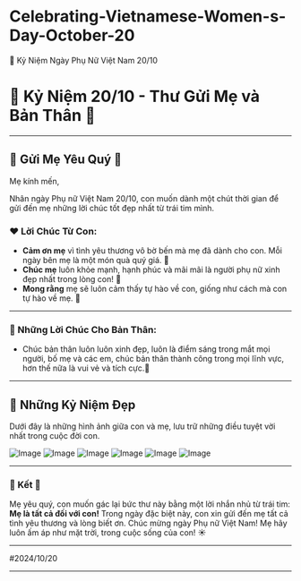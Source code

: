 # Celebrating-Vietnamese-Women-s-Day-October-20
🌸  Kỷ Niệm Ngày Phụ Nữ Việt Nam 20/10
# 🎉 Kỷ Niệm 20/10 - Thư Gửi Mẹ và Bản Thân 🎉

---

## 🌹 Gửi Mẹ Yêu Quý 🌹

Mẹ kính mến,

Nhân ngày Phụ nữ Việt Nam 20/10, con muốn dành một chút thời gian để gửi đến mẹ những lời chúc tốt đẹp nhất từ trái tim mình. 

### ❤️ Lời Chúc Từ Con:
- **Cảm ơn mẹ** vì tình yêu thương vô bờ bến mà mẹ đã dành cho con. Mỗi ngày bên mẹ là một món quà quý giá. 💖
- **Chúc mẹ** luôn khỏe mạnh, hạnh phúc và mãi mãi là người phụ nữ xinh đẹp nhất trong lòng con! 🌟
- **Mong rằng** mẹ sẽ luôn cảm thấy tự hào về con, giống như cách mà con tự hào về mẹ. 🌈

---


### 🌟 Những Lời Chúc Cho Bản Thân:
- Chúc bản thân luôn luôn xinh đẹp, luôn là điểm sáng trong mắt mọi người, bố mẹ và các em, chúc bản thân thành công trong mọi lĩnh vực, hơn thế nữa là vui vẻ và tích cực.🌻

---

## 📸 Những Kỷ Niệm Đẹp 

Dưới đây là những hình ảnh giữa con và mẹ, lưu trữ những điều tuyệt vời nhất trong cuộc đời con.

![Image](https://github.com/user-attachments/assets/24ef1ae9-10aa-444b-8afc-5b1c872ed47e)
![Image](https://github.com/user-attachments/assets/9600fddc-c983-4005-bbab-1b47add44612)
![Image](https://github.com/user-attachments/assets/7c542e86-f647-403f-b48a-04599c6d9381)
![Image](https://github.com/user-attachments/assets/53cb4d32-5728-4559-a8c2-2f601a14ac35)
![Image](https://github.com/user-attachments/assets/be6a4ca0-3d35-4f7b-a9e5-3d454b73248a)
![Image](https://github.com/user-attachments/assets/4e3d3198-1feb-4bb7-89f5-ac851620383a)

---

### 💖 Kết 💖

Mẹ yêu quý, con muốn gác lại bức thư này bằng một lời nhắn nhủ từ trái tim: **Mẹ là tất cả đối với con!** Trong ngày đặc biệt này, con xin gửi đến mẹ tất cả tình yêu thương và lòng biết ơn. 
Chúc mừng ngày Phụ nữ Việt Nam! Mẹ hãy luôn ấm áp như mặt trời, trong cuộc sống của con! ☀️

---
#2024/10/20
***********************************************
